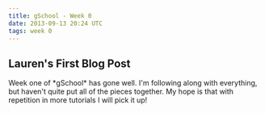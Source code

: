 ```yaml
---
title: gSchool - Week 0
date: 2013-09-13 20:24 UTC
tags: week 0
---
```


<h2>Lauren's First Blog Post</h2>

<p>Week one of *gSchool* has gone well.  I'm following along with everything, but haven't quite put all of the pieces together.  My hope is that with repetition in more tutorials I will pick it up!</p>
